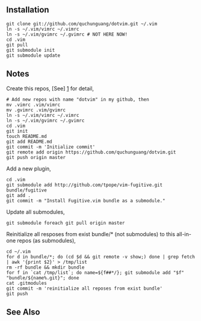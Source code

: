 Installation
------------

	git clone git://github.com/quchunguang/dotvim.git ~/.vim
	ln -s ~/.vim/vimrc ~/.vimrc
	ln -s ~/.vim/gvimrc ~/.gvimrc # NOT HERE NOW!
	cd .vim
	git pull
	git submodule init
	git submodule update

Notes
-----

Create this repos, [See] [1] for detail,

	# Add new repos with name "dotvim" in my github, then
	mv .vimrc .vim/vimrc
	mv .gvimrc .vim/gvimrc
	ln -s ~/.vim/vimrc ~/.vimrc
	ln -s ~/.vim/gvimrc ~/.gvimrc
	cd .vim
	git init
	touch README.md
	git add README.md
	git commit -m 'Initialize commit'
	git remote add origin https://github.com/quchunguang/dotvim.git
	git push origin master

Add a new plugin,

	cd .vim
	git submodule add http://github.com/tpope/vim-fugitive.git bundle/fugitive
	git add .
	git commit -m "Install Fugitive.vim bundle as a submodule."

Update all submodules,

	git submodule foreach git pull origin master

Reinitialize all resposes from exist bundle/* (not submodules) to this all-in-one repos (as submodules),

	cd ~/.vim
	for d in bundle/*; do (cd $d && git remote -v show;) done | grep fetch | awk '{print $2}' > /tmp/list
	rm -rf bundle && mkdir bundle
	for f in `cat /tmp/list`; do name=${f##*/}; git submodule add "$f" "bundle/${name%.git}"; done
	cat .gitmodules
	git commit -m 'reinitialize all reposes from exist bundle'
	git push

See Also
--------

  [1]: http://vimcasts.org/episodes/synchronizing-plugins-with-git-submodules-and-pathogen/ "synchronizing-plugins-with-git-submodules-and-pathogen"
  [2]: https://github.com/tpope/vim-pathogen "vim-pathogen home"
